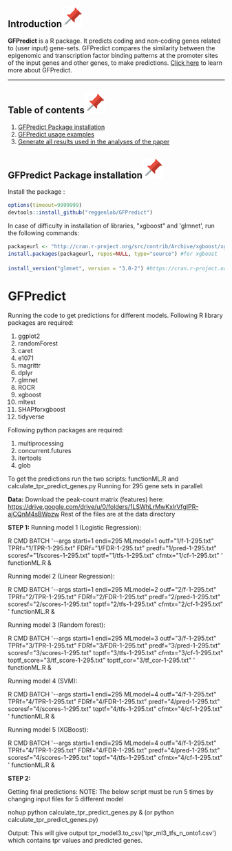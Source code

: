 ## Introduction[![](./extras/images/pin.svg)](#introduction)

**GFPredict** is a R package. It predicts coding and non-coding genes related to (user input) gene-sets. GFPredict compares the similarity between the epigenomic and transcription factor binding patterns at the promoter sites of the input genes and other genes, to make predictions. [Click here](https://www.biorxiv.org/content/10.1101/2022.04.17.488570v1) to learn more about GFPredict.

---

## Table of contents[![](./extras/images/pin.svg)](#table-of-contents)
1. [GFPredict Package installation](#installation)
2. [GFPredict usage examples](#examples)
3. [Generate all results used in the analyses of the paper](#results)


## GFPredict Package installation[![](./extras/images/pin.svg)](#installation)

Install the package :

``` r
options(timeout=9999999)
devtools::install_github("reggenlab/GFPredict")
```

In case of difficulty in installation of libraries, "xgboost" and 'glmnet', run the following commands:
``` r
packageurl <- "http://cran.r-project.org/src/contrib/Archive/xgboost/xgboost_0.90.0.2.tar.gz"
install.packages(packageurl, repos=NULL, type="source") #for xgboost

install_version("glmnet", version = "3.0-2") #https://cran.r-project.org/src/contrib/Archive/glmnet/ 
```

# GFPredict 


Running the code to get predictions for different models.
Following R library packages are required:
1. ggplot2
2. randomForest 
3. caret  
4. e1071 
5. magrittr 
6. dplyr    
7. glmnet  
8. ROCR
9. xgboost 
10. mltest
11. SHAPforxgboost
12. tidyverse

Following python packages are required:
1. multiprocessing
2. concurrent.futures
3. itertools
4. glob

To get the predictions run the two scripts: functionML.R and calculate_tpr_predict_genes.py 
Running for 295 gene sets in parallel:

**Data:** Download the peak-count matrix (features) here: https://drive.google.com/drive/u/0/folders/1LSWhLrMwKxlrVfgIPR-ajCQnM4sBWozw 
Rest of the files are at the data directory 


**STEP 1:**
Running model 1 (Logistic Regression): 
  
  R CMD BATCH '--args  starti=1 endi=295  MLmodel=1  outf="1/f-1-295.txt" TPRf="1/TPR-1-295.txt" FDRf="1/FDR-1-295.txt" predf="1/pred-1-295.txt" scoresf="1/scores-1-295.txt" toptf="1/tfs-1-295.txt"  cfmtx="1/cf-1-295.txt"  '  functionML.R  &
  
  Running model 2 (Linear Regression): 
  
  R CMD BATCH '--args  starti=1 endi=295  MLmodel=2  outf="2/f-1-295.txt" TPRf="2/TPR-1-295.txt" FDRf="2/FDR-1-295.txt" predf="2/pred-1-295.txt" scoresf="2/scores-1-295.txt" toptf="2/tfs-1-295.txt"  cfmtx="2/cf-1-295.txt"  '  functionML.R  &
  
  Running model 3 (Random forest): 
  
  R CMD BATCH '--args  starti=1 endi=295  MLmodel=3  outf="3/f-1-295.txt" TPRf="3/TPR-1-295.txt" FDRf="3/FDR-1-295.txt" predf="3/pred-1-295.txt" scoresf="3/scores-1-295.txt" toptf="3/tfs-1-295.txt"  cfmtx="3/cf-1-295.txt" toptf_score="3/tf_score-1-295.txt" toptf_cor="3/tf_cor-1-295.txt" '  functionML.R  &
  
  Running model 4 (SVM):
  
  R CMD BATCH '--args  starti=1 endi=295  MLmodel=4  outf="4/f-1-295.txt" TPRf="4/TPR-1-295.txt" FDRf="4/FDR-1-295.txt" predf="4/pred-1-295.txt" scoresf="4/scores-1-295.txt" toptf="4/tfs-1-295.txt"  cfmtx="4/cf-1-295.txt"  '  functionML.R  &
  
  Running model 5 (XGBoost):
  
  R CMD BATCH '--args  starti=1 endi=295  MLmodel=4  outf="4/f-1-295.txt" TPRf="4/TPR-1-295.txt" FDRf="4/FDR-1-295.txt" predf="4/pred-1-295.txt" scoresf="4/scores-1-295.txt" toptf="4/tfs-1-295.txt"  cfmtx="4/cf-1-295.txt"  '  functionML.R  &


**STEP 2:**

Getting final predictions:
NOTE: The below script must be run 5 times by changing input files for 5 different model

nohup python calculate_tpr_predict_genes.py & (or python calculate_tpr_predict_genes.py)

Output: This will give output tpr_model3.to_csv('tpr_ml3_tfs_n_onto1.csv') which contains tpr values and predicted genes.




